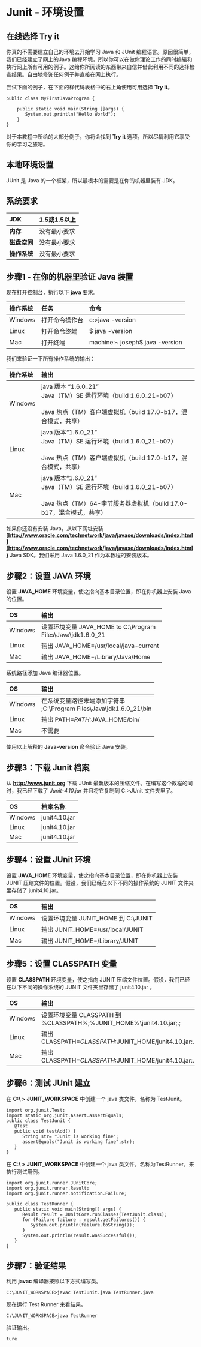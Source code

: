 # Junit - 环境设置

## 在线选择 Try it

你真的不需要建立自己的环境去开始学习 Java 和 JUnit 编程语言。原因很简单，我们已经建立了网上的Java 编程环境，所以你可以在做你理论工作的同时编辑和执行网上所有可用的例子。这给你所阅读的东西带来自信并借此利用不同的选择检查结果。自由地修饰任何例子并直接在网上执行。

尝试下面的例子，在下面的样代码表格中的右上角使用可用选择 **Try It**。

```
public class MyFirstJavaProgram {

    public static void main(String []args) {
       System.out.println("Hello World");
    }
} 
```

对于本教程中所给的大部分例子，你将会找到 **Try it** 选项，所以尽情利用它享受你的学习之旅吧。

## 本地环境设置

JUnit 是 Java 的一个框架，所以最根本的需要是在你的机器里装有 JDK。

## 系统要求

|**JDK**| 1.5或1.5以上|
|:---|:------------|
|**内存**|没有最小要求|
|**磁盘空间**|没有最小要求|
|**操作系统**|没有最小要求|

## 步骤1 - 在你的机器里验证 Java 装置

现在打开控制台，执行以下 **java** 要求。

|**操作系统**|**任务**|**命令**|
|:--|:---|:-----|
|Windows|打开命令操作台|c:\>java -version|
|Linux	|打开命令终端|$ java -version|
|Mac	  |打开终端|machine:~ joseph$ java -version|

我们来验证一下所有操作系统的输出：

|**操作系统**|**输出**|
|:--|:---|
|Windows|java 版本 “1.6.0_21” <br> Java（TM）SE 运行环境（build 1.6.0_21-b07）<br><br>Java 热点（TM）客户端虚拟机（build 17.0-b17，混合模式，共享）|
|Linux	|java 版本“1.6.0_21” <br> Java（TM）SE 运行环境（build 1.6.0_21-b07）<br><br>Java 热点（TM）客户端虚拟机（build 17.0-b17，混合模式，共享）|
|Mac	  |java 版本“1.6.0_21”<br> Java（TM）SE 运行环境（build 1.6.0_21-b07）<br><br>Java 热点（TM）64-字节服务器虚拟机（build 17.0-b17，混合模式，共享）|

如果你还没有安装 Java，从以下网址安装 **[http://www.oracle.com/technetwork/java/javase/downloads/index.html](http://www.oracle.com/technetwork/java/javase/downloads/index.html)** Java SDK。我们采用 Java 1.6.0_21 作为本教程的安装版本。

## 步骤2：设置 JAVA 环境

设置 **JAVA_HOME** 环境变量，使之指向基本目录位置，即在你机器上安装 Java 的位置。

|**OS**|**输出**|
|:--|:----|
|Windows|设置环境变量 JAVA_HOME to C:\Program<br> Files\Java\jdk1.6.0_21|
|Linux	|输出 JAVA_HOME=/usr/local/java-current|
|Mac	  |输出 JAVA_HOME=/Library/Java/Home|

系统路径添加 Java 编译器位置。

|**OS**|**输出**|
|:--|:---|
|Windows|在系统变量路径末端添加字符串<br> ;C:\Program Files\Java\jdk1.6.0_21\bin|
|Linux|输出 PATH=$PATH:$JAVA_HOME/bin/|
|Mac  |不需要|

使用以上解释的 **Java-version** 命令验证 Java 安装。 

## 步骤3：下载 Junit 档案

从 **http://www.junit.org** 下载 JUnit 最新版本的压缩文件。在编写这个教程的同时，我已经下载了 *Junit-4.10.jar* 并且将它复制到 C:\>JUnit 文件夹里了。

|**OS**|**档案名称**|
|:---|:-----|
|Windows|junit4.10.jar|
|Linux	|junit4.10.jar|
|Mac	  |junit4.10.jar|

## 步骤4：设置 JUnit 环境

设置 **JAVA_HOME** 环境变量，使之指向基本目录位置，即在你机器上安装 JUNIT 压缩文件的位置。假设，我们已经在以下不同的操作系统的 JUNIT 文件夹里存储了 junit4.10.jar。

|**OS**|**输出**|
|:--|:----|
|Windows|设置环境变量 JUNIT_HOME 到 C:\JUNIT|
|Linux	|输出 JUNIT_HOME=/usr/local/JUNIT|
|Mac    |输出 JUNIT_HOME=/Library/JUNIT|

## 步骤5：设置 CLASSPATH 变量

设置 **CLASSPATH** 环境变量，使之指向 JUNIT 压缩文件位置。假设，我们已经在以下不同的操作系统的 JUNIT 文件夹里存储了 junit4.10.jar 。

|**OS**|**输出**|
|:--|:---|
|Windows|设置环境变量 CLASSPATH 到 %CLASSPATH%;%JUNIT_HOME%\junit4.10.jar;.;|
|Linux	|输出 CLASSPATH=$CLASSPATH:$JUNIT_HOME/junit4.10.jar:.|
|Mac	  |输出 CLASSPATH=$CLASSPATH:$JUNIT_HOME/junit4.10.jar:.|

## 步骤6：测试 JUnit 建立

在 **C:\ > JUNIT_WORKSPACE** 中创建一个 java 类文件，名称为 TestJunit。

```
import org.junit.Test;
import static org.junit.Assert.assertEquals;
public class TestJunit {
   @Test
   public void testAdd() {
      String str= "Junit is working fine";
      assertEquals("Junit is working fine",str);
   }
}
```

在 **C:\ > JUNIT_WORKSPACE** 中创建一个 java 类文件，名称为TestRunner，来执行测试用例。

```
import org.junit.runner.JUnitCore;
import org.junit.runner.Result;
import org.junit.runner.notification.Failure;

public class TestRunner {
   public static void main(String[] args) {
      Result result = JUnitCore.runClasses(TestJunit.class);
      for (Failure failure : result.getFailures()) {
         System.out.println(failure.toString());
      }
      System.out.println(result.wasSuccessful());
   }
}  	
```

## 步骤7：验证结果

利用 **javac** 编译器按照以下方式编写类。

```
C:\JUNIT_WORKSPACE>javac TestJunit.java TestRunner.java
```

现在运行 Test Runner 来看结果。

```
C:\JUNIT_WORKSPACE>java TestRunner
```

验证输出。

```
ture
```


